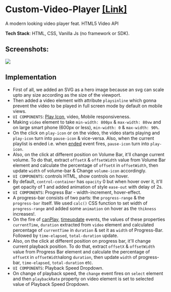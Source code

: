 # Custom-Video-Player  [[Link]](https://videoplayerinjs.netlify.app/)
A modern looking video player feat. HTML5 Video API

**Tech Stack**: HTML, CSS, Vanilla Js (no framework or SDK).

## Screenshots:

![](Custom%20Video%20Player.gif)



## Implementation

* First of all, we added an SVG as a hero image because an svg can scale upto any size according as the size of the viewport.
* Then added a video element with attribute `playsinline` which gonna prevent the video to be played in full screen mode by default on mobile views.
* `UI COMPONENTS`: [Play Icon](https://fontawesome.com/icons/play?s=solid), video, Mobile responsiveness.
* Making `video` element to take `min-width: 800px` & `max-width: 80vw` and on large smart phone (600px or less), `min-width: 0` & `max-width: 90%`.
* On the click on `play-icon` or on the video, the video starts playing and `play-icon` turn into `pause-icon` & vice-versa. Also, when the current playlist is ended i.e. when [ended](https://www.w3schools.com/tags/av_event_ended.asp) event fires, `pause-icon` turn into `play-icon`.
* Also, on the click at different position on Volume Bar, it'll change current volume. To do that, extract `offsetX` & `offsetWidth` value from Volume Bar element and calculate the percentage of `offsetX` in `offsetWidth`, then update `width` of volume-bar & Change `volume-icon` accordingly.
* `UI COMPONENTS`: controls HTML, show controls on hover.
* By default, `control-container` has `opacity` 0 but when hover over it, it'll get opacity of 1 and added animation of style `ease-out` with delay of 2s. 
* `UI COMPONENTS`: Progress Bar - width-increment, hover-effect.
* A progress-bar consists of two parts: the `progress-range` & the `progress-bar` itself. We used `calc()` CSS function to set width of `progress-range` and added some `animation` on hover as the `thikness` increases!.
* On the fire of [canPlay](https://www.w3schools.com/tags/av_event_canplay.asp), [timeupdate](https://www.w3schools.com/tags/av_event_timeupdate.asp) events, the values of these properties `currentTime`, `duration` extracted from `video` element and calculated percentage of `currentTime` in `duration` & set it as `width` of Progress-Bar. Followed by `time-elapsed`, `total-duration` update.
* Also, on the click at different position on progress bar, it'll change current playback position. To do that, extract `offsetX` & `offsetWidth` value from Progress Bar element and calculate the percentage of `offsetX` in `offsetWidth`along `duration`, then update `width` of progress-bar, `time-elapsed`, `total-duration` etc.
* `UI COMPONENTS`: Playback Speed Dropdown.
* On change of playback speed, the `change` event fires on `select` element and then `playbackRate` property on video element is set to selected value of Playback Speed Dropdown.